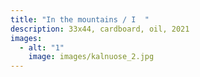 ```yaml
---
title: "In the mountains / I  "
description: 33x44, cardboard, oil, 2021
images:
  - alt: "1"
    image: images/kalnuose_2.jpg
---
```

